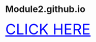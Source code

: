 # Module2.github.io
<a style="color:blue;font-size:46px;" href=https://abmarne.github.io/Module2.github.io/>CLICK HERE</a>
